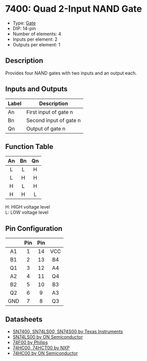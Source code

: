 # 7400: Quad 2-Input NAND Gate

- Type: [Gate](gates.md)
- DIP: 14-pin
- Number of elements: 4
- Inputs per element: 2
- Outputs per element: 1

## Description

Provides four NAND gates with two inputs and an output each.

## Inputs and Outputs

| Label | Description            |
| ----- | ---------------------- |
| An    | First input of gate n  |
| Bn    | Second input of gate n |
| Qn    | Output of gate n       |

## Function Table

| An  | Bn  | Qn  |
|:---:|:---:|:---:|
| L   | L   | H   |
| L   | H   | H   |
| H   | L   | H   |
| H   | H   | L   |

H: HIGH voltage level  
L: LOW voltage level

## Pin Configuration

|     | Pin | Pin |     |
|:---:|:---:|:---:|:---:|
| A1  |   1 |  14 | VCC |
| B1  |   2 |  13 | B4  |
| Q1  |   3 |  12 | A4  |
| A2  |   4 |  11 | Q4  |
| B2  |   5 |  10 | B3  |
| Q2  |   6 |   9 | A3  |
| GND |   7 |   8 | Q3  |

## Datasheets

- [SN7400, SN74LS00, SN74S00 by Texas Instruments](http://www.ti.com/lit/ds/symlink/sn74ls00.pdf)
- [SN74LS00 by ON Semiconductor](http://ecee.colorado.edu/~ecen3100/lab2_files/SN74LS00Ndatasheet.PDF)
- [74F00 by Philips](http://www.nxp.com/documents/data_sheet/74F00.pdf)
- [74HC00, 74HCT00 by NXP](http://www.nxp.com/documents/data_sheet/74HC_HCT00_Q100.pdf)
- [74HC00 by ON Semiconductor](https://www.onsemi.com/pub/Collateral/74HC00.PDF)
